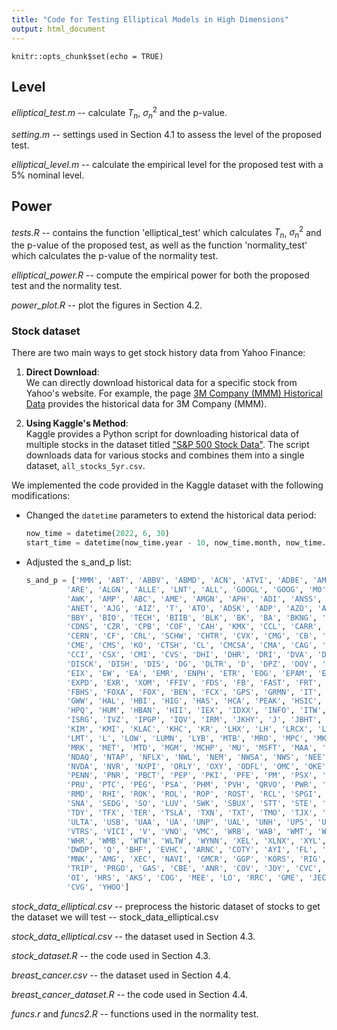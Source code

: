 ```yaml
---
title: "Code for Testing Elliptical Models in High Dimensions"
output: html_document
---
```


```{r setup, include=FALSE}
knitr::opts_chunk$set(echo = TRUE)
```

## Level


*elliptical_test.m* -- calculate $T_n$, $\sigma_n^2$ and the p-value.

*setting.m* -- settings used in Section 4.1 to assess the level of the proposed test.

*elliptical_level.m* -- calculate the empirical level for the proposed test with a 5% nominal level.



## Power


*tests.R* -- contains the function 'elliptical_test' which calculates $T_n$, $\sigma_n^2$ and the p-value of the proposed test, as well as the function 'normality_test' which calculates the p-value of the normality test.

*elliptical_power.R* -- compute the empirical power for both the proposed test and the normality test.

*power_plot.R* -- plot the figures in Section 4.2.

### Stock dataset
There are two main ways to get stock history data from Yahoo Finance:

1. **Direct Download**:  
   We can directly download historical data for a specific stock from Yahoo's website. For example, the page [3M Company (MMM) Historical Data](https://finance.yahoo.com/quote/MMM/history/) provides the historical data for 3M Company (MMM).

2. **Using Kaggle's Method**:  
   Kaggle provides a Python script for downloading historical data of multiple stocks in the dataset titled ["S&P 500 Stock Data"](https://www.kaggle.com/datasets/camnugent/sandp500/data?select=getSandP.py). The script downloads data for various stocks and combines them into a single dataset, `all_stocks_5yr.csv`.
   
We implemented the code provided in the Kaggle dataset with the following modifications:

- Changed the `datetime` parameters to extend the historical data period:
  ```python
  now_time = datetime(2022, 6, 30)
  start_time = datetime(now_time.year - 10, now_time.month, now_time.day - 3)
  ```
- Adjusted the s_and_p list:
  ```python
  s_and_p = ['MMM', 'ABT', 'ABBV', 'ABMD', 'ACN', 'ATVI', 'ADBE', 'AMD', 'AAP', 'AES', 'AFL', 'A', 'APD', 'AKAM', 'ALK', 'ALB', 
		   'ARE', 'ALGN', 'ALLE', 'LNT', 'ALL', 'GOOGL', 'GOOG', 'MO', 'AMZN', 'AMCR', 'AEE', 'AAL', 'AEP', 'AXP', 'AIG', 'AMT',
		   'AWK', 'AMP', 'ABC', 'AME', 'AMGN', 'APH', 'ADI', 'ANSS', 'ANTM', 'AON', 'AOS', 'APA', 'AAPL', 'AMAT', 'APTV', 'ADM',
		   'ANET', 'AJG', 'AIZ', 'T', 'ATO', 'ADSK', 'ADP', 'AZO', 'AVB', 'AVY', 'BKR', 'BALL', 'BLL', 'BAC', 'BBWI', 'BAX', 'BDX', 'BRK.B',
		   'BBY', 'BIO', 'TECH', 'BIIB', 'BLK', 'BK', 'BA', 'BKNG', 'BWA', 'BXP', 'BSX', 'BMY', 'AVGO', 'BR', 'BRO', 'BF.B', 'CHRW',
		   'CDNS', 'CZR', 'CPB', 'COF', 'CAH', 'KMX', 'CCL', 'CARR', 'CTLT', 'CAT', 'CBOE', 'CBRE', 'CDW', 'CE', 'CNC', 'CNP', 'CDAY',
		   'CERN', 'CF', 'CRL', 'SCHW', 'CHTR', 'CVX', 'CMG', 'CB', 'CHD', 'CI', 'CINF', 'CTAS', 'CSCO', 'C', 'CFG', 'CTXS', 'CLX',
		   'CME', 'CMS', 'KO', 'CTSH', 'CL', 'CMCSA', 'CMA', 'CAG', 'COP', 'ED', 'STZ', 'CEG', 'COO', 'CPRT', 'GLW', 'CTVA', 'COST', 'CTRA',
		   'CCI', 'CSX', 'CMI', 'CVS', 'DHI', 'DHR', 'DRI', 'DVA', 'DE', 'DAL', 'XRAY', 'DVN', 'DXCM', 'FANG', 'DLR', 'DFS', 'DISCA',
		   'DISCK', 'DISH', 'DIS', 'DG', 'DLTR', 'D', 'DPZ', 'DOV', 'DOW', 'DTE', 'DUK', 'DRE', 'DD', 'DXC', 'EMN', 'ETN', 'EBAY', 'ECL',
		   'EIX', 'EW', 'EA', 'EMR', 'ENPH', 'ETR', 'EOG', 'EPAM', 'EFX', 'EQIX', 'EQR', 'ESS', 'EL', 'ETSY', 'EVRG', 'ES', 'RE', 'EXC', 'EXPE',
		   'EXPD', 'EXR', 'XOM', 'FFIV', 'FDS', 'FB', 'FAST', 'FRT', 'FDX', 'FIS', 'FITB', 'FE', 'FRC', 'FISV', 'FLT', 'FMC', 'F', 'FTNT', 'FTV',
		   'FBHS', 'FOXA', 'FOX', 'BEN', 'FCX', 'GPS', 'GRMN', 'IT', 'GNRC', 'GD', 'GE', 'GIS', 'GM', 'GPC', 'GILD', 'GL', 'GPN', 'GS',
		   'GWW', 'HAL', 'HBI', 'HIG', 'HAS', 'HCA', 'PEAK', 'HSIC', 'HSY', 'HES', 'HPE', 'HLT', 'HOLX', 'HD', 'HON', 'HRL', 'HST', 'HWM',
		   'HPQ', 'HUM', 'HBAN', 'HII', 'IEX', 'IDXX', 'INFO', 'ITW', 'ILMN', 'INCY', 'IR', 'INTC', 'ICE', 'IBM', 'IP', 'IPG', 'IFF', 'INTU',
		   'ISRG', 'IVZ', 'IPGP', 'IQV', 'IRM', 'JKHY', 'J', 'JBHT', 'SJM', 'JNJ', 'JCI', 'JPM', 'JNPR', 'KSU', 'K', 'KEY', 'KEYS', 'KMB',
		   'KIM', 'KMI', 'KLAC', 'KHC', 'KR', 'LHX', 'LH', 'LRCX', 'LW', 'LVS', 'LEG', 'LDOS', 'LEN', 'LLY', 'LNC', 'LIN', 'LYV', 'LKQ', 
		   'LMT', 'L', 'LOW', 'LUMN', 'LYB', 'MTB', 'MRO', 'MPC', 'MKTX', 'MAR', 'MMC', 'MLM', 'MAS', 'MA', 'MTCH', 'MKC', 'MCD', 'MCK', 'MDT',
		   'MRK', 'MET', 'MTD', 'MGM', 'MCHP', 'MU', 'MSFT', 'MAA', 'MRNA', 'MHK', 'MOH', 'TAP', 'MDLZ', 'MPWR', 'MNST', 'MCO', 'MS', 'MOS', 'MSI', 'MSCI',
		   'NDAQ', 'NTAP', 'NFLX', 'NWL', 'NEM', 'NWSA', 'NWS', 'NEE', 'NLSN', 'NKE', 'NI', 'NDSN', 'NSC', 'NTRS', 'NOC', 'NLOK', 'NCLH', 'NRG', 'NUE',
		   'NVDA', 'NVR', 'NXPI', 'ORLY', 'OXY', 'ODFL', 'OMC', 'OKE', 'ORCL', 'OGN', 'OTIS', 'PCAR', 'PKG', 'PH', 'PAYX', 'PAYC', 'PYPL', 
		   'PENN', 'PNR', 'PBCT', 'PEP', 'PKI', 'PFE', 'PM', 'PSX', 'PNW', 'PXD', 'PNC', 'POOL', 'PPG', 'PPL', 'PFG', 'PG', 'PGR', 'PLD', 
		   'PRU', 'PTC', 'PEG', 'PSA', 'PHM', 'PVH', 'QRVO', 'PWR', 'QCOM', 'DGX', 'RL', 'RJF', 'RTX', 'O', 'REG', 'REGN', 'RF', 'RSG', 
		   'RMD', 'RHI', 'ROK', 'ROL', 'ROP', 'ROST', 'RCL', 'SPGI', 'CRM', 'SBAC', 'SLB', 'STX', 'SEE', 'SRE', 'NOW', 'SHW', 'SBNY', 'SPG', 'SWKS',
		   'SNA', 'SEDG', 'SO', 'LUV', 'SWK', 'SBUX', 'STT', 'STE', 'SYK', 'SIVB', 'SYF', 'SNPS', 'SYY', 'TMUS', 'TROW', 'TTWO', 'TPR', 'TGT', 'TEL',
		   'TDY', 'TFX', 'TER', 'TSLA', 'TXN', 'TXT', 'TMO', 'TJX', 'TSCO', 'TT', 'TDG', 'TRV', 'TRMB', 'TFC', 'TWTR', 'TYL', 'TSN', 'UDR',
		   'ULTA', 'USB', 'UAA', 'UA', 'UNP', 'UAL', 'UNH', 'UPS', 'URI', 'UHS', 'VLO', 'VTR', 'VRSN', 'VRSK', 'VZ', 'VRTX', 'VFC', 'VIAC', 
		   'VTRS', 'VICI', 'V', 'VNO', 'VMC', 'WRB', 'WAB', 'WMT', 'WBD', 'WBA', 'DIS', 'WM', 'WAT', 'WEC', 'WFC', 'WELL', 'WST', 'WDC', 'WU', 'WRK', 'WY', 
		   'WHR', 'WMB', 'WTW', 'WLTW', 'WYNN', 'XEL', 'XLNX', 'XYL', 'YUM', 'ZBRA', 'ZBH', 'ZION', 'ZTS', 'CPT', 'VNT', 'MXIM', 'WCG', 'HFC', 'NKTR',
		   'DWDP', 'Q', 'BHF', 'EVHC', 'ARNC', 'COTY', 'AYI', 'FL', 'CXO', 'CSRA', 'CMCSK', 'SIG', 'CPGX', 'BXLT', 'SLG', 'ENDP', 'LVLT',
		   'MNK', 'AMG', 'XEC', 'NAVI', 'GMCR', 'GGP', 'KORS', 'RIG', 'MAC', 'DLPH', 'PETM', 'KRFT', 'ADT', 'ESV', 'ALXN', 'FOSL', 'WPX',
		   'TRIP', 'PRGO', 'GAS', 'CBE', 'ANR', 'COV', 'JOY', 'CVC', 'NFX', 'TYC', 'QEP', 'HP', 'MJN', 'CLF', 'SAI', 'PCLN', 'ARG', 'FTI'
		   'OI', 'HRS', 'AKS', 'COG', 'MEE', 'LO', 'RRC', 'GME', 'JEC', 'TDC', 'TSO', 'LUK', 'KFT', 'ESRX', 'SBL', 'AYE', 'ABK', 'JDSU',
		   'CVG', 'YHOO']
  ```
  
*stock_data_elliptical.csv* -- preprocess the historic dataset of stocks to get the dataset we will test -- stock_data_elliptical.csv

*stock_data_elliptical.csv* -- the dataset used in Section 4.3.

*stock_dataset.R* -- the code used in Section 4.3.

*breast_cancer.csv* -- the dataset used in Section 4.4.

*breast_cancer_dataset.R* -- the code used in Section 4.4.

*funcs.r* and *funcs2.R* -- functions used in the normality test.
